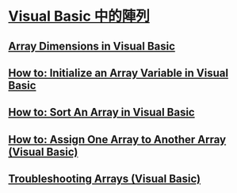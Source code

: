 # [Visual Basic 中的陣列](index.md)
## [Array Dimensions in Visual Basic](array-dimensions.md)
## [How to: Initialize an Array Variable in Visual Basic](how-to-initialize-an-array-variable.md)
## [How to: Sort An Array in Visual Basic](how-to-sort-an-array.md)
## [How to: Assign One Array to Another Array (Visual Basic)](how-to-assign-one-array-to-another-array.md)
## [Troubleshooting Arrays (Visual Basic)](troubleshooting-arrays.md)
